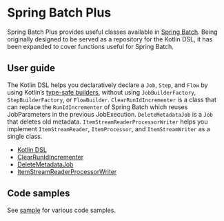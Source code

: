 # Spring Batch Plus

Spring Batch Plus provides useful classes available in [Spring Batch](https://github.com/spring-projects/spring-batch). Being originally designed to be served as a repository for the Kotlin DSL, it has been expanded to cover functions useful for Spring Batch.

## User guide

The Kotlin DSL helps you declaratively declare a `Job`, `Step`, and `Flow` by using Kotlin’s [type-safe builders](https://kotlinlang.org/docs/type-safe-builders.html), without using `JobBuilderFactory`, `StepBuilderFactory`, or `FlowBuilder`. `ClearRunIdIncrementer` is a class that can replace the `RunIdIncrementer` of Spring Batch which reuses JobParameters in the previous JobExecution. `DeleteMetadataJob` is a `Job` that deletes old metadata. `ItemStreamReaderProcessorWriter` helps you implement `ItemStreamReader`, `ItemProcessor`, and `ItemStreamWriter` as a single class.

- [Kotlin DSL](./configuration/kotlin-dsl/README.md)
- [ClearRunIdIncrementer](./job/clear-run-id-incrementer.md)
- [DeleteMetadataJob](./job/delete-metadata-job.md)
- [ItemStreamReaderProcessorWriter](./step/item-stream-reader-processor-writer.md)

## Code samples

See [sample](../../spring-batch-plus-sample/) for various code samples.
